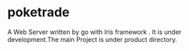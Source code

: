 # poketrade
A Web Server written by go with Iris framework . It is under development.The main Project is under product directory. 


